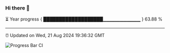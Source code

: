 ### Hi there 👋

⏳ Year progress { ███████████████████▁▁▁▁▁▁▁▁▁▁▁ } 63.88 %

---

⏰ Updated on Wed, 21 Aug 2024 19:36:32 GMT

![Progress Bar CI](https://github.com/IshwaranRudhara/GIT-ACTION/workflows/Progress%20Bar%20CI/badge.svg)
